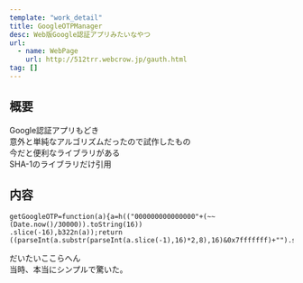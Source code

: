 ```yaml
---
template: "work_detail"
title: GoogleOTPManager
desc: Web版Google認証アプリみたいなやつ
url:
  - name: WebPage
    url: http://512trr.webcrow.jp/gauth.html
tag: []
---
```

## 概要
Google認証アプリもどき  
意外と単純なアルゴリズムだったので試作したもの  
今だと便利なライブラリがある  
SHA-1のライブラリだけ引用
## 内容
```
getGoogleOTP=function(a){a=h(("000000000000000"+(~~(Date.now()/30000)).toString(16))
.slice(-16),b322n(a));return ((parseInt(a.substr(parseInt(a.slice(-1),16)*2,8),16)&0x7fffffff)+"").slice(-6)};
```
だいたいここらへん  
当時、本当にシンプルで驚いた。